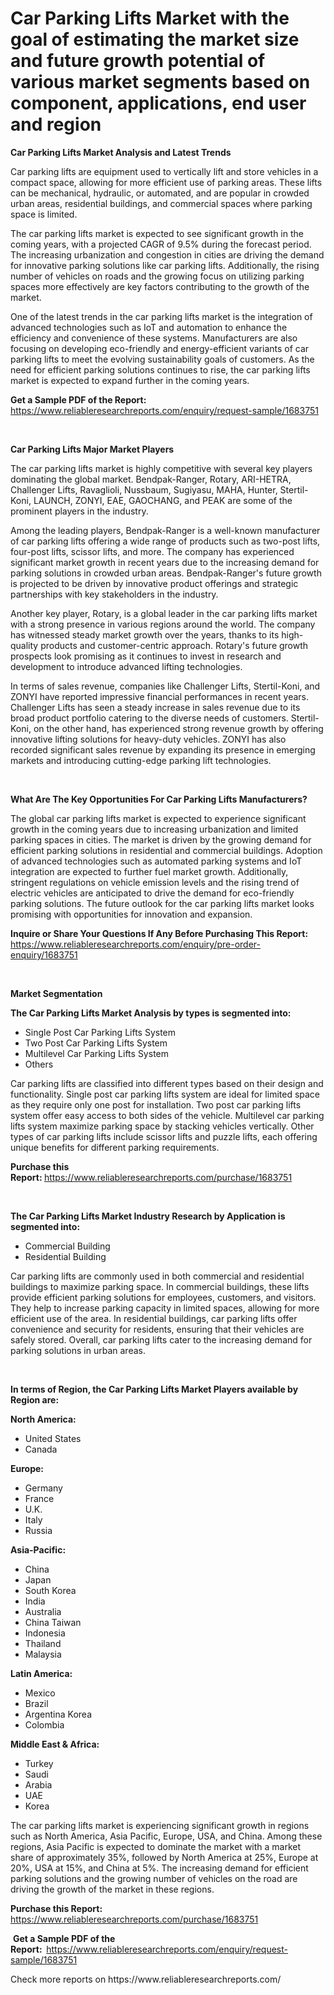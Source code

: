 <p><h1>Car Parking Lifts Market with the goal of estimating the market size and future growth potential of various market segments based on component, applications, end user and region</h1></p><p><strong>Car Parking Lifts Market Analysis and Latest Trends</strong></p>
<p><p>Car parking lifts are equipment used to vertically lift and store vehicles in a compact space, allowing for more efficient use of parking areas. These lifts can be mechanical, hydraulic, or automated, and are popular in crowded urban areas, residential buildings, and commercial spaces where parking space is limited.</p><p>The car parking lifts market is expected to see significant growth in the coming years, with a projected CAGR of 9.5% during the forecast period. The increasing urbanization and congestion in cities are driving the demand for innovative parking solutions like car parking lifts. Additionally, the rising number of vehicles on roads and the growing focus on utilizing parking spaces more effectively are key factors contributing to the growth of the market.</p><p>One of the latest trends in the car parking lifts market is the integration of advanced technologies such as IoT and automation to enhance the efficiency and convenience of these systems. Manufacturers are also focusing on developing eco-friendly and energy-efficient variants of car parking lifts to meet the evolving sustainability goals of customers. As the need for efficient parking solutions continues to rise, the car parking lifts market is expected to expand further in the coming years.</p></p>
<p><strong>Get a Sample PDF of the Report:&nbsp;</strong> <a href="https://www.reliableresearchreports.com/enquiry/request-sample/1683751">https://www.reliableresearchreports.com/enquiry/request-sample/1683751</a></p>
<p>&nbsp;</p>
<p><strong>Car Parking Lifts Major Market Players</strong></p>
<p><p>The car parking lifts market is highly competitive with several key players dominating the global market. Bendpak-Ranger, Rotary, ARI-HETRA, Challenger Lifts, Ravaglioli, Nussbaum, Sugiyasu, MAHA, Hunter, Stertil-Koni, LAUNCH, ZONYI, EAE, GAOCHANG, and PEAK are some of the prominent players in the industry.</p><p>Among the leading players, Bendpak-Ranger is a well-known manufacturer of car parking lifts offering a wide range of products such as two-post lifts, four-post lifts, scissor lifts, and more. The company has experienced significant market growth in recent years due to the increasing demand for parking solutions in crowded urban areas. Bendpak-Ranger's future growth is projected to be driven by innovative product offerings and strategic partnerships with key stakeholders in the industry.</p><p>Another key player, Rotary, is a global leader in the car parking lifts market with a strong presence in various regions around the world. The company has witnessed steady market growth over the years, thanks to its high-quality products and customer-centric approach. Rotary's future growth prospects look promising as it continues to invest in research and development to introduce advanced lifting technologies.</p><p>In terms of sales revenue, companies like Challenger Lifts, Stertil-Koni, and ZONYI have reported impressive financial performances in recent years. Challenger Lifts has seen a steady increase in sales revenue due to its broad product portfolio catering to the diverse needs of customers. Stertil-Koni, on the other hand, has experienced strong revenue growth by offering innovative lifting solutions for heavy-duty vehicles. ZONYI has also recorded significant sales revenue by expanding its presence in emerging markets and introducing cutting-edge parking lift technologies.</p></p>
<p>&nbsp;</p>
<p><strong>What Are The Key Opportunities For Car Parking Lifts Manufacturers?</strong></p>
<p><p>The global car parking lifts market is expected to experience significant growth in the coming years due to increasing urbanization and limited parking spaces in cities. The market is driven by the growing demand for efficient parking solutions in residential and commercial buildings. Adoption of advanced technologies such as automated parking systems and IoT integration are expected to further fuel market growth. Additionally, stringent regulations on vehicle emission levels and the rising trend of electric vehicles are anticipated to drive the demand for eco-friendly parking solutions. The future outlook for the car parking lifts market looks promising with opportunities for innovation and expansion.</p></p>
<p><strong>Inquire or Share Your Questions If Any Before Purchasing This Report:</strong> <a href="https://www.reliableresearchreports.com/enquiry/pre-order-enquiry/1683751">https://www.reliableresearchreports.com/enquiry/pre-order-enquiry/1683751</a></p>
<p>&nbsp;</p>
<p><strong>Market Segmentation</strong></p>
<p><strong>The Car Parking Lifts Market Analysis by types is segmented into:</strong></p>
<p><ul><li>Single Post Car Parking Lifts System</li><li>Two Post Car Parking Lifts System</li><li>Multilevel Car Parking Lifts System</li><li>Others</li></ul></p>
<p><p>Car parking lifts are classified into different types based on their design and functionality. Single post car parking lifts system are ideal for limited space as they require only one post for installation. Two post car parking lifts system offer easy access to both sides of the vehicle. Multilevel car parking lifts system maximize parking space by stacking vehicles vertically. Other types of car parking lifts include scissor lifts and puzzle lifts, each offering unique benefits for different parking requirements.</p></p>
<p><strong>Purchase this Report:&nbsp;</strong><a href="https://www.reliableresearchreports.com/purchase/1683751">https://www.reliableresearchreports.com/purchase/1683751</a></p>
<p>&nbsp;</p>
<p><strong>The Car Parking Lifts Market Industry Research by Application is segmented into:</strong></p>
<p><ul><li>Commercial Building</li><li>Residential Building</li></ul></p>
<p><p>Car parking lifts are commonly used in both commercial and residential buildings to maximize parking space. In commercial buildings, these lifts provide efficient parking solutions for employees, customers, and visitors. They help to increase parking capacity in limited spaces, allowing for more efficient use of the area. In residential buildings, car parking lifts offer convenience and security for residents, ensuring that their vehicles are safely stored. Overall, car parking lifts cater to the increasing demand for parking solutions in urban areas.</p></p>
<p>&nbsp;</p>
<p><strong>In terms of Region, the Car Parking Lifts Market Players available by Region are:</strong></p>
<p>
    <p> <strong> North America: </strong>
        <ul>
            <li>United States</li>
            <li>Canada</li>
        </ul>
        </p> 
    <p> <strong> Europe: </strong>
        <ul>
            <li>Germany</li>
            <li>France</li>
            <li>U.K.</li>
            <li>Italy</li>
            <li>Russia</li>
        </ul>
        </p> 
    <p> <strong> Asia-Pacific: </strong>
        <ul>
            <li>China</li>
            <li>Japan</li>
            <li>South Korea</li>
            <li>India</li>
            <li>Australia</li>
            <li>China Taiwan</li>
            <li>Indonesia</li>
            <li>Thailand</li>
            <li>Malaysia</li>
        </ul>
        </p> 
    <p> <strong> Latin America: </strong>
        <ul>
            <li>Mexico</li>
            <li>Brazil</li>
            <li>Argentina Korea</li>
            <li>Colombia</li>
        </ul>
        </p> 
    <p> <strong> Middle East & Africa: </strong>
        <ul>
            <li>Turkey</li>
            <li>Saudi</li>
            <li>Arabia</li>
            <li>UAE</li>
            <li>Korea</li>
        </ul>
    </p>
    </p>
<p><p>The car parking lifts market is experiencing significant growth in regions such as North America, Asia Pacific, Europe, USA, and China. Among these regions, Asia Pacific is expected to dominate the market with a market share of approximately 35%, followed by North America at 25%, Europe at 20%, USA at 15%, and China at 5%. The increasing demand for efficient parking solutions and the growing number of vehicles on the road are driving the growth of the market in these regions.</p></p>
<p><strong>Purchase this Report: </strong><a href="https://www.reliableresearchreports.com/purchase/1683751">https://www.reliableresearchreports.com/purchase/1683751</a></p>
<p>&nbsp;<strong>Get a Sample PDF of the Report:&nbsp;&nbsp;</strong><a href="https://www.reliableresearchreports.com/enquiry/request-sample/1683751">https://www.reliableresearchreports.com/enquiry/request-sample/1683751</a></p>
<p><strong></strong></p>
<p>Check more reports on https://www.reliableresearchreports.com/</p>